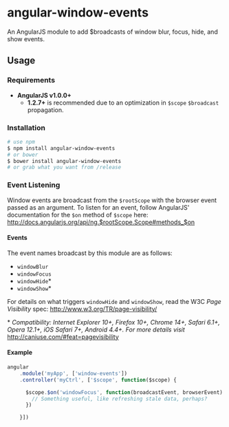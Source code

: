 angular-window-events
=====================

An AngularJS module to add $broadcasts of window blur, focus, hide, and show events.

## Usage
### Requirements
* **AngularJS v1.0.0+**
	* **1.2.7+** is recommended due to an optimization in `$scope` `$broadcast` propagation.

### Installation
``` bash
# use npm
$ npm install angular-window-events
# or bower
$ bower install angular-window-events
# or grab what you want from /release
```

### Event Listening
Window events are broadcast from the `$rootScope` with the browser event passed as an argument. To listen for an event, follow AngularJS' documentation for the `$on` method of `$scope` here: http://docs.angularjs.org/api/ng.$rootScope.Scope#methods_$on

#### Events
The event names broadcast by this module are as follows:
* `windowBlur`
* `windowFocus`
* `windowHide`*
* `windowShow`*

For details on what triggers `windowHide` and `windowShow`, read the W3C *Page Visibility* spec: http://www.w3.org/TR/page-visibility/

\* *Compatibility: Internet Explorer 10+, Firefox 10+, Chrome 14+, Safari 6.1+, Opera 12.1+, iOS Safari 7+, Android 4.4+. For more details visit* http://caniuse.com/#feat=pagevisibility

#### Example
```javascript
angular
	.module('myApp', ['window-events'])
	.controller('myCtrl', ['$scope', function($scope) {

	  $scope.$on('windowFocus', function(broadcastEvent, browserEvent) {
	    // Something useful, like refreshing stale data, perhaps?
	  })

	}])
```
